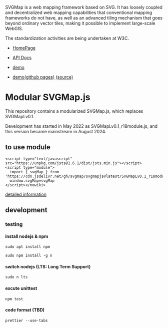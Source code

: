 SVGMap is a web mapping framework based on SVG. It has loosely coupled and decentralized web mapping capabilities that conventional mapping frameworks do not have, as well as an advanced tiling mechanism that goes beyond ordinary vector tiles, making it possible to implement large-scale WebGIS.

The standardization activities are being undertaken at W3C.

* [HomePage](https://svgmap.org/)

* [API Docs](https://www.svgmap.org/wiki/index.php?title=%E8%A7%A3%E8%AA%AC%E6%9B%B8)

* [demo](https://svgmap.org/devinfo/devkddi/lvl0.1/demos/demo0.html)
* [demo(github pages)](https://svgmap.github.io/svgMapDemo/) [(source)](https://github.com/svgmap/svgMapDemo)

# Modular SVGMap.js

This repository contains a modularized SVGMap.js, which replaces SVGMapLv0.1.

Development has started in May 2022 as SVGMapLv0.1_r18module.js, and this version became mainstream in August 2024.


## to use module

```
<script type="text/javascript" src="https://unpkg.com/jsts@1.6.1/dist/jsts.min.js"></script>
<script type="module">
  import { svgMap } from 'https://cdn.jsdelivr.net/gh/svgmap/svgmapjs@latest/SVGMapLv0.1_r18module.js';
  window.svgMap=svgMap
</script></nowiki>
```

[detailed information](https://www.svgmap.org/wiki/index.php?title=%E8%A7%A3%E8%AA%AC%E6%9B%B8#rev18_.28ECMA_Script_Module.E7.89.88.29.E3.81.AE.E4.BE.8B)


## development
### testing

#### install nodejs & npm

```sudo apt install npm```

```sudo npm install -g n```

#### switch nodejs (LTS: Long Term Support)

```sudo n lts```

#### excute unittest

```npm test```

#### code format (TBD)
```prettier --use-tabs``` 

